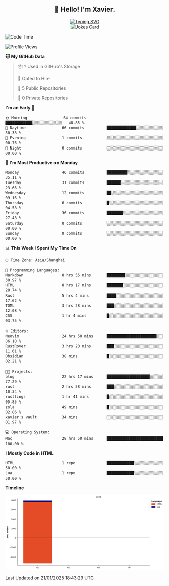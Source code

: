 <h2 align="center">👋 Hello! I'm Xavier.</h2>

<!-- typing svg starts -->
<div align="center">
 <a href="https://git.io/typing-svg"><img src="https://readme-typing-svg.demolab.com?font=Fira+Code&size=16&pause=1000&color=FFFFFFF0&width=435&lines=Fear+is+temporary.+Regret+is+forever." alt="Typing SVG" /></a>
</div>
<!-- typing svg ends -->

<!-- jokes card -->
<div align="center">
 <img src="https://readme-jokes.vercel.app/api?hideBorder" alt="Jokes Card" />
</div>

<!--START_SECTION:waka-->
![Code Time](http://img.shields.io/badge/Code%20Time-214%20hrs%2025%20mins-blue)

![Profile Views](http://img.shields.io/badge/Profile%20Views-107-blue)

**🐱 My GitHub Data** 

> 📦 ? Used in GitHub's Storage 
 > 
> 💼 Opted to Hire
 > 
> 📜 5 Public Repositories 
 > 
> 🔑 0 Private Repositories 
 > 
**I'm an Early 🐤** 

```text
🌞 Morning                64 commits          ████████████░░░░░░░░░░░░░   48.85 % 
🌆 Daytime                66 commits          █████████████░░░░░░░░░░░░   50.38 % 
🌃 Evening                1 commits           ░░░░░░░░░░░░░░░░░░░░░░░░░   00.76 % 
🌙 Night                  0 commits           ░░░░░░░░░░░░░░░░░░░░░░░░░   00.00 % 
```
📅 **I'm Most Productive on Monday** 

```text
Monday                   46 commits          █████████░░░░░░░░░░░░░░░░   35.11 % 
Tuesday                  31 commits          ██████░░░░░░░░░░░░░░░░░░░   23.66 % 
Wednesday                12 commits          ██░░░░░░░░░░░░░░░░░░░░░░░   09.16 % 
Thursday                 6 commits           █░░░░░░░░░░░░░░░░░░░░░░░░   04.58 % 
Friday                   36 commits          ███████░░░░░░░░░░░░░░░░░░   27.48 % 
Saturday                 0 commits           ░░░░░░░░░░░░░░░░░░░░░░░░░   00.00 % 
Sunday                   0 commits           ░░░░░░░░░░░░░░░░░░░░░░░░░   00.00 % 
```


📊 **This Week I Spent My Time On** 

```text
🕑︎ Time Zone: Asia/Shanghai

💬 Programming Languages: 
Markdown                 8 hrs 55 mins       ████████░░░░░░░░░░░░░░░░░   30.97 % 
HTML                     8 hrs 17 mins       ███████░░░░░░░░░░░░░░░░░░   28.74 % 
Rust                     5 hrs 4 mins        ████░░░░░░░░░░░░░░░░░░░░░   17.62 % 
TOML                     3 hrs 28 mins       ███░░░░░░░░░░░░░░░░░░░░░░   12.08 % 
CSS                      1 hr 4 mins         █░░░░░░░░░░░░░░░░░░░░░░░░   03.75 % 

🔥 Editors: 
Neovim                   24 hrs 50 mins      ██████████████████████░░░   86.18 % 
RustRover                3 hrs 20 mins       ███░░░░░░░░░░░░░░░░░░░░░░   11.61 % 
Obsidian                 38 mins             █░░░░░░░░░░░░░░░░░░░░░░░░   02.21 % 

🐱‍💻 Projects: 
blog                     22 hrs 17 mins      ███████████████████░░░░░░   77.29 % 
rust                     2 hrs 58 mins       ███░░░░░░░░░░░░░░░░░░░░░░   10.34 % 
rustlings                1 hr 41 mins        █░░░░░░░░░░░░░░░░░░░░░░░░   05.85 % 
zola                     49 mins             █░░░░░░░░░░░░░░░░░░░░░░░░   02.86 % 
xavier's vault           34 mins             ░░░░░░░░░░░░░░░░░░░░░░░░░   01.97 % 

💻 Operating System: 
Mac                      28 hrs 50 mins      █████████████████████████   100.00 % 
```

**I Mostly Code in HTML** 

```text
HTML                     1 repo              ████████████░░░░░░░░░░░░░   50.00 % 
Lua                      1 repo              ████████████░░░░░░░░░░░░░   50.00 % 
```



**Timeline**

![Lines of Code chart](https://raw.githubusercontent.com/xavier2code/xavier2code/main/assets/bar_graph.png)


 Last Updated on 21/01/2025 18:43:29 UTC
<!--END_SECTION:waka-->
